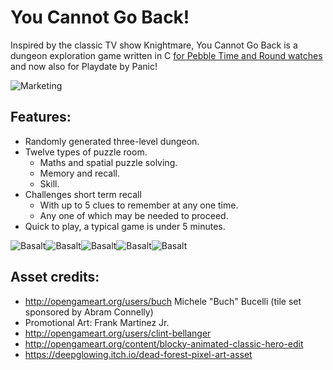 # You Cannot Go Back!

Inspired by the classic TV show Knightmare, You Cannot Go Back is a dungeon exploration game written in C [for Pebble Time and Round watches](https://apps.getpebble.com/en_US/application/56e4693181ff036ba9000020) and now also for Playdate by Panic!

![Marketing](https://github.com/timboe/YouCannotGoBack/blob/master/promotional/you-cannot-go-back-marketing.png?raw=true)

## Features:

 * Randomly generated three-level dungeon.
 * Twelve types of puzzle room.
   * Maths and spatial puzzle solving.
   * Memory and recall.
   * Skill.
 * Challenges short term recall
    * With up to 5 clues to remember at any one time.
    * Any one of which may be needed to proceed.
 * Quick to play, a typical game is under 5 minutes.

![Basalt](https://github.com/timboe/YouCannotGoBack/blob/master/promotional/pebble_screenshot_b1.png?raw=true)![Basalt](https://github.com/timboe/YouCannotGoBack/blob/master/promotional/pebble_screenshot_b2.png?raw=true)![Basalt](https://github.com/timboe/YouCannotGoBack/blob/master/promotional/pebble_screenshot_b3.png?raw=true)![Basalt](https://github.com/timboe/YouCannotGoBack/blob/master/promotional/pebble_screenshot_b4.png?raw=true)![Basalt](https://github.com/timboe/YouCannotGoBack/blob/master/promotional/pebble_screenshot_b5.png?raw=true)

## Asset credits:
  * http://opengameart.org/users/buch Michele "Buch" Bucelli (tile set sponsored by Abram Connelly)
  * Promotional Art: Frank Martinez Jr.
  * http://opengameart.org/users/clint-bellanger
  * http://opengameart.org/content/blocky-animated-classic-hero-edit
  * https://deepglowing.itch.io/dead-forest-pixel-art-asset
